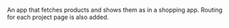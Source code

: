 An app that fetches products and shows them as in a shopping app. Routing for each project page is also added.
